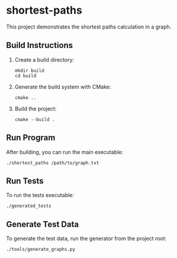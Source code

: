 # shortest-paths

This project demonstrates the shortest paths calculation in a graph.

## Build Instructions

1. Create a build directory:
   ```
   mkdir build
   cd build
   ```

2. Generate the build system with CMake:
   ```
   cmake ..
   ```

3. Build the project:
   ```
   cmake --build .
   ```

## Run Program

After building, you can run the main executable:
```
./shortest_paths /path/to/graph.txt
```

## Run Tests

To run the tests executable:
```
./generated_tests
```

## Generate Test Data

To generate the test data, run the generator from the project root:
```
./tools/generate_graphs.py
```
